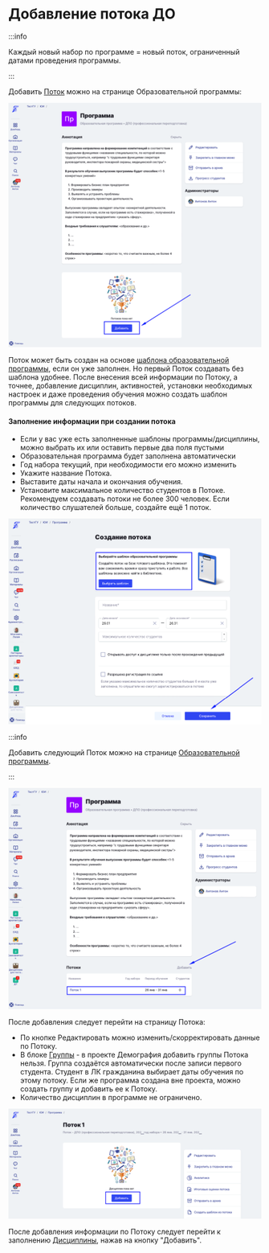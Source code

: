 # Добавление потока ДО

:::info

Каждый новый набор по программе = новый поток, ограниченный датами проведения программы.

:::

Добавить [Поток](../../potok.md) можно на странице Образовательной программы:

![](<../../../.gitbook/assets/image (3) (1).png>)

Поток может быть создан на основе [шаблона образовательной программы](shablon-programmy-do.md), если он уже заполнен. Но первый Поток создавать без шаблона удобнее. После внесения всей информации по Потоку, а точнее, добавление дисциплин, активностей, установки необходимых настроек и даже проведения обучения можно создать шаблон программы для следующих потоков.

#### Заполнение информации  при создании потока

* Если у вас уже есть заполненные шаблоны программы/дисциплины, можно выбрать их или оставить первые два поля пустыми
* Образовательная программа будет заполнена автоматически
* Год набора  текущий,  при необходимости его можно изменить
* Укажите название Потока.
* Выставите даты начала и окончания обучения.
* Установите максимальное количество студентов в Потоке. Рекомендуем создавать потоки не более 300 человек. Если количество слушателей больше, создайте ещё 1 поток.

![](<../../../.gitbook/assets/image (4) (1).png>)

:::info

Добавить следующий Поток можно  на странице [Образовательной программы](../).

:::

![](<../../../.gitbook/assets/image (5) (1).png>)

После добавления следует перейти на страницу Потока:

* По кнопке Редактировать можно изменить/скорректировать данные по Потоку.
* В блоке [Группы](broken-reference) - в проекте Демография добавить группы Потока нельзя. Группа создаётся автоматически после записи первого студента. Студент в ЛК гражданина выбирает даты обучения по этому потоку. Если же программа создана вне проекта, можно создать группу и добавить ее к Потоку.
* Количество дисциплин в программе не ограничено.

![](<../../../.gitbook/assets/image (354).png>)

После добавления информации по Потоку следует перейти к заполнению [Дисциплины](../../disciplina/), нажав на кнопку "Добавить".
